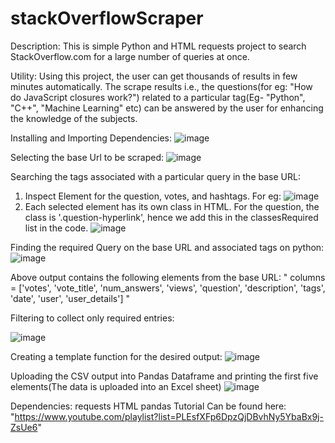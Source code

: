 # stackOverflowScraper
Description: This is simple Python and HTML requests project to search StackOverflow.com for a large number of queries at once.

Utility: Using this project, the user can get thousands of results in few minutes automatically. The scrape results i.e., the questions(for eg: "How do JavaScript closures work?") related to a particular tag(Eg- "Python", "C++", "Machine Learning" etc) can be answered by the user for enhancing the knowledge of the subjects. 

Installing and Importing Dependencies: 
![image](https://user-images.githubusercontent.com/92806875/143813781-1809a687-e5eb-4570-9ad3-64e413567ecd.png)

Selecting the base Url to be scraped:
![image](https://user-images.githubusercontent.com/92806875/143813895-f84b778b-04d3-4b05-9e9d-8f519c8d1127.png)

Searching the tags associated with a particular query in the base URL:
  1. Inspect Element for the question, votes, and hashtags. For eg: 
  ![image](https://user-images.githubusercontent.com/92806875/143816236-834af060-4e7b-4d3c-8e91-31ac32dde177.png)
  2. Each selected element has its own class in HTML. For the question, the class is '.question-hyperlink', hence we add this in the classesRequired list in the code.
  ![image](https://user-images.githubusercontent.com/92806875/143816487-7817b79c-f738-4ba3-b355-b2ba5a6944e0.png)

Finding the required Query on the base URL and associated tags on python:
![image](https://user-images.githubusercontent.com/92806875/143814010-bf912105-e6a3-4b78-a53b-a7b3377da7e3.png)

Above output contains the following elements from the base URL:
" columns = ['votes', 'vote_title', 'num_answers', 'views', 'question', 'description', 'tags', 'date', 'user', 'user_details'] "

Filtering to collect only required entries: 

![image](https://user-images.githubusercontent.com/92806875/143814274-b7c3ed7b-b376-4676-be7f-64a6cf7914a1.png)

Creating a template function for the desired output: 
![image](https://user-images.githubusercontent.com/92806875/143814384-7bbbbf1c-b636-4d0d-8e08-9d112706fc1d.png)

Uploading the CSV output into Pandas Dataframe and printing the first five elements(The data is uploaded into an Excel sheet)
![image](https://user-images.githubusercontent.com/92806875/143815277-11c78002-7475-43e7-a132-bb6c768c5c5d.png)

Dependencies:
requests
HTML
pandas
Tutorial Can be found here: "https://www.youtube.com/playlist?list=PLEsfXFp6DpzQjDBvhNy5YbaBx9j-ZsUe6"

